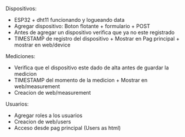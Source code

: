 
Dispositivos:
- ESP32 + dht11 funcionando y logueando data
- Agregar dispositivo: Boton flotante + formulario + POST
- Antes de agregar un dispositivo verifica que ya no este registrado
- TIMESTAMP de registro del dispositivo + Mostrar en Pag principal + mostrar en web/device
  
Mediciones: 
- Verifica que el dispositivo este dado de alta antes de guardar la medicion
- TIMESTAMP del momento de la medicion + Mostrar en web/measurement
- Creacion de web/measurement

Usuarios:
- Agregar roles a los usuarios
- Creacion de web/users
- Acceso desde pag principal (Users as html)


